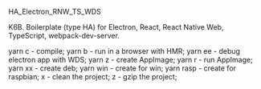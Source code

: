 HA_Electron_RNW_TS_WDS

K6B.
Boilerplate (type HA) for Electron, React, React Native Web, TypeScript, webpack-dev-server.

yarn c - compile;
yarn b - run in a browser with HMR;
yarn ee - debug electron app with WDS;
yarn z - create AppImage;
yarn r - run AppImage;
yarn xx - create deb;
yarn win - create for win;
yarn rasp - create for raspbian;
x - clean the project;
z - gzip the project;
